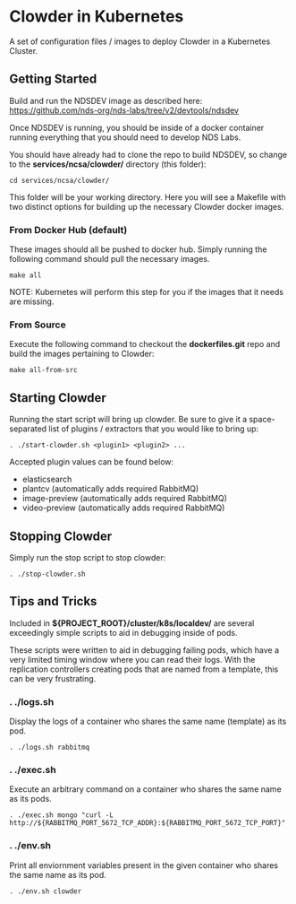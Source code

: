 # Clowder in Kubernetes
A set of configuration files / images to deploy Clowder in a Kubernetes Cluster.

## Getting Started
Build and run the NDSDEV image as described here: https://github.com/nds-org/nds-labs/tree/v2/devtools/ndsdev 

Once NDSDEV is running, you should be inside of a docker container running everything that you should need to develop NDS Labs.

You should have already had to clone the repo to build NDSDEV, so change to the **services/ncsa/clowder/** directory (this folder):
~~~
cd services/ncsa/clowder/
~~~

This folder will be your working directory. Here you will see a Makefile with two distinct options for building up the necessary Clowder docker images.

### From Docker Hub (default)
These images should all be pushed to docker hub. Simply running the following command should pull the necessary images.
~~~
make all
~~~

NOTE: Kubernetes will perform this step for you if the images that it needs are missing.

### From Source
Execute the following command to checkout the **dockerfiles.git** repo and build the images pertaining to Clowder:
~~~
make all-from-src
~~~

## Starting Clowder
Running the start script will bring up clowder. Be sure to give it a space-separated list of plugins / extractors that you would like to bring up:
~~~
. ./start-clowder.sh <plugin1> <plugin2> ...
~~~

Accepted plugin values can be found below:
* elasticsearch
* plantcv (automatically adds required RabbitMQ)
* image-preview (automatically adds required RabbitMQ)
* video-preview (automatically adds required RabbitMQ)

## Stopping Clowder
Simply run the stop script to stop clowder:
~~~
. ./stop-clowder.sh
~~~

## Tips and Tricks
Included in **${PROJECT_ROOT}/cluster/k8s/localdev/** are several exceedingly simple scripts to aid in debugging inside of pods.

These scripts were written to aid in debugging failing pods, which have a very limited timing window where you can read their logs. With the replication controllers creating pods that are named from a template, this can be very frustrating.

### . ./logs.sh <container name>
Display the logs of a container who shares the same name (template) as its pod.
~~~
. ./logs.sh rabbitmq
~~~

### . ./exec.sh <container name>
Execute an arbitrary command on a container who shares the same name as its pods.
~~~
. ./exec.sh mongo "curl -L http://${RABBITMQ_PORT_5672_TCP_ADDR}:${RABBITMQ_PORT_5672_TCP_PORT}"
~~~

### . ./env.sh <container name>
Print all enviornment variables present in the given container who shares the same name as its pod.
~~~
. ./env.sh clowder
~~~
